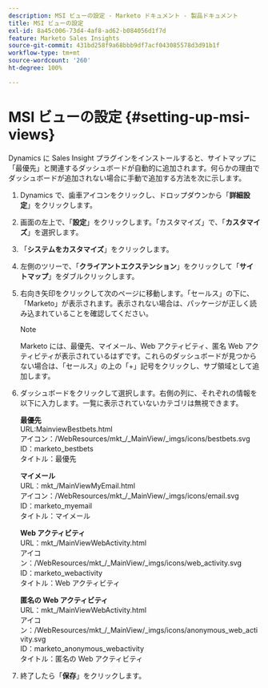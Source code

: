 ```yaml
---
description: MSI ビューの設定 - Marketo ドキュメント - 製品ドキュメント
title: MSI ビューの設定
exl-id: 8a45c006-73d4-4af8-ad62-b084056d1f7d
feature: Marketo Sales Insights
source-git-commit: 431bd258f9a68bbb9df7acf043085578d3d91b1f
workflow-type: tm+mt
source-wordcount: '260'
ht-degree: 100%

---
```


# MSI ビューの設定 {#setting-up-msi-views}

Dynamics に Sales Insight プラグインをインストールすると、サイトマップに「最優先」と関連するダッシュボードが自動的に追加されます。何らかの理由でダッシュボードが追加されない場合に手動で追加する方法を次に示します。

1. Dynamics で、歯車アイコンをクリックし、ドロップダウンから「**詳細設定**」をクリックします。

1. 画面の左上で、「**設定**」をクリックします。「カスタマイズ」で、「**カスタマイズ**」を選択します。

1. 「**システムをカスタマイズ**」をクリックします。

1. 左側のツリーで、「**クライアントエクステンション**」をクリックして「**サイトマップ**」をダブルクリックします。

1. 右向き矢印をクリックして次のページに移動します。「セールス」の下に、「Marketo」が表示されます。表示されない場合は、パッケージが正しく読み込まれていることを確認してください。

   >[!NOTE]
   >
   >Marketo には、最優先、マイメール、Web アクティビティ、匿名 Web アクティビティが表示されているはずです。これらのダッシュボードが見つからない場合は、「セールス」の上の「+」記号をクリックし、サブ領域として追加します。

1. ダッシュボードをクリックして選択します。右側の列に、それぞれの情報を以下に入力します。一覧に表示されていないカテゴリは無視できます。

   **最優先**</br>
URL:MainviewBestbets.html</br>
アイコン：/WebResources/mkt_/_MainView/_imgs/icons/bestbets.svg</br>
ID：marketo_bestbets</br>
タイトル：最優先

   **マイメール**</br>
URL：mkt_/MainViewMyEmail.html</br>
アイコン：/WebResources/mkt_/_MainView/_imgs/icons/email.svg</br>
ID：marketo_myemail</br>
タイトル：マイメール

   **Web アクティビティ**</br>
URL：mkt_/MainViewWebActivity.html</br>
アイコン：/WebResources/mkt_/_MainView/_imgs/icons/web_activity.svg</br>
ID：marketo_webactivity</br>
タイトル：Web アクティビティ

   **匿名の Web アクティビティ**</br>
URL：mkt_/MainViewWebActivity.html</br>
アイコン：/WebResources/mkt_/_MainView/_imgs/icons/anonymous_web_activity.svg</br>
ID：marketo_anonymous_webactivity</br>
タイトル：匿名の Web アクティビティ

1. 終了したら「**保存**」をクリックします。
